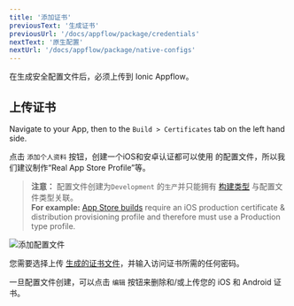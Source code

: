 ```yaml
---
title: '添加证书'
previousText: '生成证书'
previousUrl: '/docs/appflow/package/credentials'
nextText: '原生配置'
nextUrl: '/docs/appflow/package/native-configs'
---
```


在生成安全配置文件后，必须上传到 Ionic Appflow。

## 上传证书

Navigate to your App, then to the `Build > Certificates` tab on the left hand side.

点击 `添加个人资料` 按钮，创建一个iOS和安卓认证都可以使用 的配置文件，所以我们建议制作“Real App Store Profile”等。

<blockquote>
  
<b>注意：</b> 配置文件创建为`Development` 的`生产`并只能拥有
<a href="/docs/appflow/package/build-types">构建类型</a> 与配置文件类型关联。 <br />
<b>For example:</b> <a href="/docs/appflow/package/build-types#app-store">App Store builds</a> require an iOS production certificate & distribution provisioning profile and therefore must use a </b>Production</b> type profile.
</blockquote>

![添加配置文件](/docs/assets/img/appflow/ss-add-profile.png)

您需要选择上传 [生成的证书文件](/docs/appflow/package/credentials)，并输入访问证书所需的任何密码。

一旦配置文件创建，可以点击 `编辑` 按钮来删除和/或上传您的 iOS 和 Android 证书。
